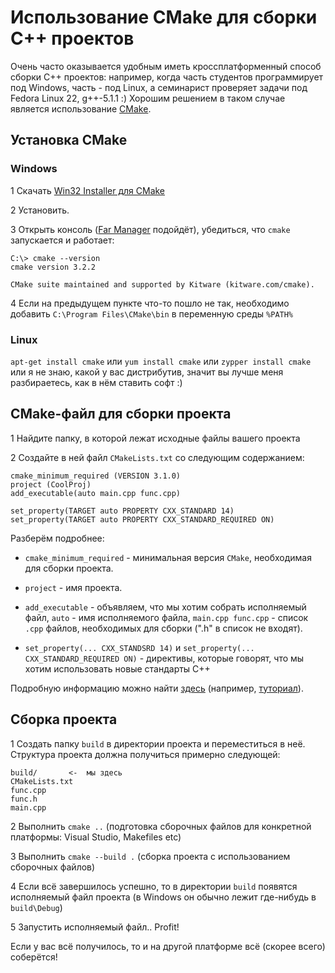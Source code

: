 # Использование CMake для сборки C++ проектов

Очень часто оказывается удобным иметь кроссплатформенный способ сборки
C++ проектов: например, когда часть студентов программирует под Windows,
часть - под Linux, а семинарист проверяет задачи под Fedora Linux 22, g++-5.1.1 :)
Хорошим решением в таком случае является использование [CMake](http://www.cmake.org/).

## Установка CMake

### Windows

1 Скачать [Win32 Installer для CMake](http://www.cmake.org/download/)

2 Установить.

3 Открыть консоль ([Far Manager](http://farmanager.com/index.php?l=en) подойдёт),
  убедиться, что `cmake` запускается и работает:
```
C:\> cmake --version
cmake version 3.2.2

CMake suite maintained and supported by Kitware (kitware.com/cmake).
```

4 Если на предыдущем пункте что-то пошло не так, необходимо добавить `C:\Program Files\CMake\bin` в переменную среды `%PATH%`

### Linux

`apt-get install cmake` или	`yum install cmake` или `zypper install cmake`
или я не знаю, какой у вас дистрибутив, значит вы лучше меня разбираетесь, как в нём ставить софт :)

## CMake-файл для сборки проекта

1 Найдите папку, в которой лежат исходные файлы вашего проекта

2 Создайте в ней файл `CMakeLists.txt` со следующим содержанием:
```
cmake_minimum_required (VERSION 3.1.0)
project (CoolProj)
add_executable(auto main.cpp func.cpp)

set_property(TARGET auto PROPERTY CXX_STANDARD 14)
set_property(TARGET auto PROPERTY CXX_STANDARD_REQUIRED ON)
```

Разберём подробнее:

* `cmake_minimum_required` - минимальная версия `CMake`, необходимая для сборки проекта.

* `project` - имя проекта.

* `add_executable` - объявляем, что мы хотим собрать исполняемый файл,
`auto` - имя исполняемого файла, `main.cpp func.cpp` - список `.cpp` файлов,
необходимых для сборки (".h" в список не входят).

* `set_property(... CXX_STANDSRD 14)` и `set_property(... CXX_STANDARD_REQUIRED ON)` - директивы, которые говорят, что мы хотим использовать новые стандарты C++

Подробную информацию можно найти [здесь](http://www.cmake.org/documentation/) (например, [туториал](http://www.cmake.org/cmake-tutorial/)).

## Сборка проекта

1 Создать папку `build` в директории проекта и переместиться в неё.
  Структура проекта должна получиться примерно следующей:
```
build/       <-  мы здесь
CMakeLists.txt
func.cpp
func.h
main.cpp
```

2 Выполнить `cmake ..` (подготовка сборочных файлов для конкретной платформы: Visual Studio, Makefiles etc)

3 Выполнить `cmake --build .` (сборка проекта с использованием сборочных файлов)

4 Если всё завершилось успешно, то в директории `build` появятся исполняемый файл проекта (в Windows он обычно лежит где-нибудь в `build\Debug`)

5 Запустить исполняемый файл.. Profit!

Если у вас всё получилось, то и на другой платформе всё (скорее всего) соберётся!
